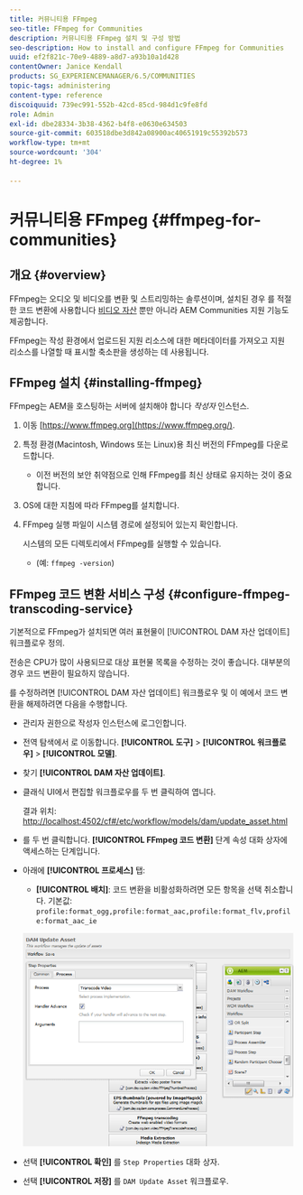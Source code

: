 ```yaml
---
title: 커뮤니티용 FFmpeg
seo-title: FFmpeg for Communities
description: 커뮤니티용 FFmpeg 설치 및 구성 방법
seo-description: How to install and configure FFmpeg for Communities
uuid: ef2f821c-70e9-4889-a8d7-a93b10a1d428
contentOwner: Janice Kendall
products: SG_EXPERIENCEMANAGER/6.5/COMMUNITIES
topic-tags: administering
content-type: reference
discoiquuid: 739ec991-552b-42cd-85cd-984d1c9fe8fd
role: Admin
exl-id: dbe28334-3b38-4362-b4f8-e0630e634503
source-git-commit: 603518dbe3d842a08900ac40651919c55392b573
workflow-type: tm+mt
source-wordcount: '304'
ht-degree: 1%

---
```


# 커뮤니티용 FFmpeg {#ffmpeg-for-communities}

## 개요 {#overview}

FFmpeg는 오디오 및 비디오를 변환 및 스트리밍하는 솔루션이며, 설치된 경우 를 적절한 코드 변환에 사용합니다 [비디오 자산](../../help/sites-authoring/default-components-foundation.md#video) 뿐만 아니라 AEM Communities 지원 기능도 제공합니다.

FFmpeg는 작성 환경에서 업로드된 지원 리소스에 대한 메타데이터를 가져오고 지원 리소스를 나열할 때 표시할 축소판을 생성하는 데 사용됩니다.

## FFmpeg 설치 {#installing-ffmpeg}

FFmpeg는 AEM을 호스팅하는 서버에 설치해야 합니다 *작성자* 인스턴스.

1. 이동 [https://www.ffmpeg.org](https://www.ffmpeg.org/).
1. 특정 환경(Macintosh, Windows 또는 Linux)용 최신 버전의 FFmpeg를 다운로드합니다.

   * 이전 버전의 보안 취약점으로 인해 FFmpeg를 최신 상태로 유지하는 것이 중요합니다.

1. OS에 대한 지침에 따라 FFmpeg를 설치합니다.

1. FFmpeg 실행 파일이 시스템 경로에 설정되어 있는지 확인합니다.

   시스템의 모든 디렉토리에서 FFmpeg를 실행할 수 있습니다.

   * (예: `ffmpeg -version`)

## FFmpeg 코드 변환 서비스 구성 {#configure-ffmpeg-transcoding-service}

기본적으로 FFmpeg가 설치되면 여러 표현물이 [!UICONTROL DAM 자산 업데이트] 워크플로우 정의.

전송은 CPU가 많이 사용되므로 대상 표현물 목록을 수정하는 것이 좋습니다. 대부분의 경우 코드 변환이 필요하지 않습니다.

를 수정하려면 [!UICONTROL DAM 자산 업데이트] 워크플로우 및 이 예에서 코드 변환을 해제하려면 다음을 수행합니다.

* 관리자 권한으로 작성자 인스턴스에 로그인합니다.
* 전역 탐색에서 로 이동합니다. **[!UICONTROL 도구]** > **[!UICONTROL 워크플로우]** > **[!UICONTROL 모델]**.
* 찾기 **[!UICONTROL DAM 자산 업데이트]**.
* 클래식 UI에서 편집할 워크플로우를 두 번 클릭하여 엽니다.

   결과 위치: [http://localhost:4502/cf#/etc/workflow/models/dam/update_asset.html](http://localhost:4502/cf#/etc/workflow/models/dam/update_asset.html)

* 를 두 번 클릭합니다. **[!UICONTROL FFmpeg 코드 변환]** 단계 속성 대화 상자에 액세스하는 단계입니다.
* 아래에 **[!UICONTROL 프로세스]** 탭:

   * **[!UICONTROL 배치]**: 코드 변환을 비활성화하려면 모든 항목을 선택 취소합니다. 기본값: `profile:format_ogg,profile:format_aac,profile:format_flv,profile:format_aac_ie`

   ![configure-ffmpeg](assets/configure-ffmpeg.png)

* 선택 **[!UICONTROL 확인]** 를 `Step Properties` 대화 상자.

* 선택 **[!UICONTROL 저장]** 를 `DAM Update Asset` 워크플로우.
